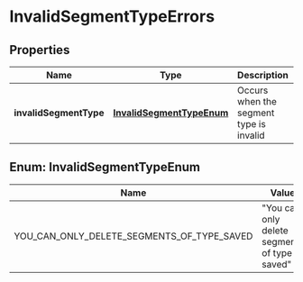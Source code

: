 

# InvalidSegmentTypeErrors


## Properties

| Name | Type | Description | Notes |
|------------ | ------------- | ------------- | -------------|
|**invalidSegmentType** | [**InvalidSegmentTypeEnum**](#InvalidSegmentTypeEnum) | Occurs when the segment type is invalid |  [optional] |



## Enum: InvalidSegmentTypeEnum

| Name | Value |
|---- | -----|
| YOU_CAN_ONLY_DELETE_SEGMENTS_OF_TYPE_SAVED | &quot;You can only delete segments of  type saved&quot; |



